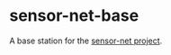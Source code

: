# sensor-net-base
A base station for the [sensor-net project](https://github.com/hannes-hochreiner/sensor-net).
